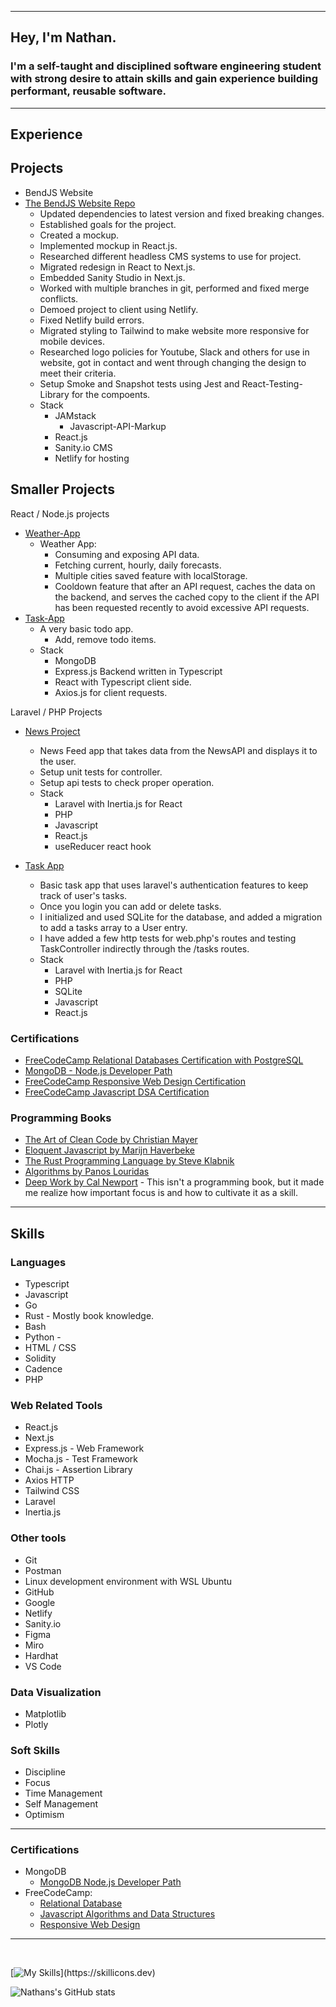 
---
## Hey, I'm Nathan.

### I'm a self-taught and disciplined software engineering student with strong desire to attain skills and gain experience building performant, reusable software.

---

## Experience
 
## Projects 

  - BendJS Website
  - [The BendJS Website Repo](https://github.com/BendJS/simple-website/tree/nextjs)
    - Updated dependencies to latest version and fixed breaking changes.
    - Established goals for the project.
    - Created a mockup.
    - Implemented mockup in React.js.
    - Researched different headless CMS systems to use for project.
    - Migrated redesign in React to Next.js.
    - Embedded Sanity Studio in Next.js.
    - Worked with multiple branches in git, performed and fixed merge conflicts.
    - Demoed project to client using Netlify.
    - Fixed Netlify build errors.
    - Migrated styling to Tailwind to make website more responsive for mobile devices.
    - Researched logo policies for Youtube, Slack and others for use in website, got in contact and went through changing the design to meet their criteria.
    - Setup Smoke and Snapshot tests using Jest and React-Testing-Library for the compoents.
    - Stack
      - JAMstack
        - Javascript-API-Markup
      - React.js
      - Sanity.io CMS
      - Netlify for hosting

## Smaller Projects

React / Node.js projects
  - [Weather-App](https://github.com/nslee333/Weather-App)
    - Weather App:
      - Consuming and exposing API data.
      - Fetching current, hourly, daily forecasts.
      - Multiple cities saved feature with localStorage.
      - Cooldown feature that after an API request, caches the data on the backend, and serves the cached copy to the client if the API has been requested recently to avoid excessive API requests.
  - [Task-App](https://github.com/nslee333/Task-App)
    - A very basic todo app.
      - Add, remove todo items.
    - Stack
      - MongoDB
      - Express.js Backend written in Typescript
      - React with Typescript client side.
      - Axios.js for client requests.

  Laravel / PHP Projects
  - [News Project](https://github.com/nslee333/news_project)
    - News Feed app that takes data from the NewsAPI and displays it to the user.
    - Setup unit tests for controller.
    - Setup api tests to check proper operation.
    - Stack
      - Laravel with Inertia.js for React
      - PHP
      - Javascript
      - React.js
      - useReducer react hook
    
  - [Task App](https://github.com/nslee333/laravel_task_app)
    - Basic task app that uses laravel's authentication features to keep track of user's tasks.
    - Once you login you can add or delete tasks.
    - I initialized and used SQLite for the database, and added a migration to add a tasks array to a User entry. 
    - I have added a few http tests for web.php's routes and testing TaskController indirectly through the /tasks routes. 
    - Stack
      - Laravel with Inertia.js for React
      - PHP
      - SQLite
      - Javascript
      - React.js
    

### Certifications
- [FreeCodeCamp Relational Databases Certification with PostgreSQL](https://www.freecodecamp.org/certification/nslee333/relational-database-v8)
- [MongoDB - Node.js Developer Path](https://learn.mongodb.com/c/pxiuuIfSS1-3V-KKy9wzRg)
- [FreeCodeCamp Responsive Web Design Certification](https://www.freecodecamp.org/certification/nslee333/responsive-web-design)
- [FreeCodeCamp Javascript DSA Certification](https://www.freecodecamp.org/certification/nslee333/javascript-algorithms-and-data-structures)

### Programming Books
- [The Art of Clean Code by Christian Mayer](https://www.amazon.com/Art-Clean-Code-Practices-Complexity/dp/1718502184/ref=sr_1_1?keywords=the+art+of+clean+code&s=books&sr=1-1)
- [Eloquent Javascript by Marijn Haverbeke](https://www.amazon.com/Eloquent-JavaScript-3rd-Introduction-Programming/dp/1593279507/ref=sr_1_1?keywords=eloquent+javascript&s=books&sr=1-1)
- [The Rust Programming Language by Steve Klabnik](https://www.amazon.com/Rust-Programming-Language-2nd/dp/1718503105/ref=d_bmx_dp_il2yl76n_sccl_3_2/132-1768946-1336236?pd_rd_w=TUUpi&content-id=amzn1.sym.98df316a-7a35-491b-8a8a-7bb969e05c02&pf_rd_p=98df316a-7a35-491b-8a8a-7bb969e05c02&pf_rd_r=QZ02DPQS49XTCM323F67&pd_rd_wg=d42oZ&pd_rd_r=3bda35ce-8eda-48b6-802d-b0c967af0097&pd_rd_i=1718503105&psc=1)
- [Algorithms by Panos Louridas](https://www.amazon.com/Algorithms-MIT-Press-Essential-Knowledge/dp/0262539020/ref=sr_1_12?keywords=algorithms&s=books&sr=1-12)
- [Deep Work by Cal Newport](https://www.amazon.com/Deep-Work-Focused-Success-Distracted/dp/1455586692/ref=tmm_hrd_swatch_0?_encoding=UTF8&sr=1-1) - This isn't a programming book, but it made me realize how important focus is and how to cultivate it as a skill.
---

## Skills

### Languages
- Typescript
- Javascript
- Go
- Rust - Mostly book knowledge.
- Bash
- Python - 
- HTML / CSS
- Solidity
- Cadence
- PHP

### Web Related Tools
- React.js
- Next.js
- Express.js - Web Framework
- Mocha.js - Test Framework
- Chai.js - Assertion Library
- Axios HTTP
- Tailwind CSS
- Laravel
- Inertia.js

### Other tools
- Git
- Postman
- Linux development environment with WSL Ubuntu
- GitHub
- Google
- Netlify
- Sanity.io
- Figma
- Miro
- Hardhat
- VS Code

### Data Visualization
- Matplotlib
- Plotly

### Soft Skills
- Discipline
- Focus
- Time Management
- Self Management
- Optimism
  
---

### Certifications

- MongoDB
  - [MongoDB Node.js Developer Path](https://learn.mongodb.com/c/pxiuuIfSS1-3V-KKy9wzRg)
- FreeCodeCamp:
  - [Relational Database](https://www.freecodecamp.org/certification/nslee333/relational-database-v8)
  - [Javascript Algorithms and Data Structures](https://www.freecodecamp.org/certification/nslee333/javascript-algorithms-and-data-structures)
  - [Responsive Web Design](https://www.freecodecamp.org/certification/nslee333/responsive-web-design)


---
<br>

[![My Skills](https://skillicons.dev/icons?i=ts,js,express,mongodb,postgres,react,next,rust,bash,solidity,linux,git,nodejs,)](https://skillicons.dev)


![Nathans's GitHub stats](https://github-readme-stats.vercel.app/api?username=nslee333&show_icons=true&theme=chartreuse-dark)
